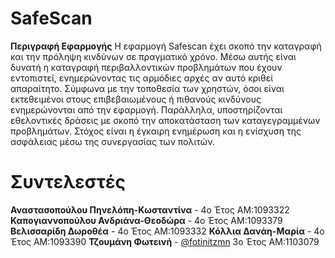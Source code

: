 # SafeScan

**Περιγραφή Εφαρμογής**
Η εφαρμογή Safescan έχει σκοπό την καταγραφή και την πρόληψη κινδύνων σε πραγματικό χρόνο. Μέσω αυτής είναι δυνατή η καταγραφή περιβαλλοντικών προβλημάτων που έχουν εντοπιστεί,  ενημερώνοντας τις αρμόδιες αρχές αν αυτό κριθεί απαραίτητο. Σύμφωνα με την τοποθεσία των χρηστών, όσοι είναι εκτεθειμένοι στους επιβεβαιωμένους ή πιθανούς κινδύνους ενημερώνονται από την εφαρμογή. Παράλληλα, υποστηρίζονται εθελοντικές δράσεις με σκοπό την αποκατάσταση των καταγεγραμμένων προβλημάτων. Στόχος είναι η έγκαιρη ενημέρωση και η ενίσχυση της ασφάλειας μέσω της συνεργασίας των πολιτών.

# Συντελεστές

**Αναστασοπούλου Πηνελόπη-Κωσταντίνα** - 
4ο Έτος ΑΜ:1093322
**Καπογιαννοπούλου Ανδριάνα-Θεοδώρα** -
4ο Έτος ΑΜ:1093379
**Βελισσαρίδη Δωροθέα** -
4ο Έτος ΑΜ:1093332
**Κόλλια Δανάη-Μαρία** -
4ο Έτος ΑΜ:1093390
**Τζουμάνη Φωτεινή** - [@fotinitzmn](https://github.com/fotinitzmn)
3o Έτος ΑΜ:1103079
